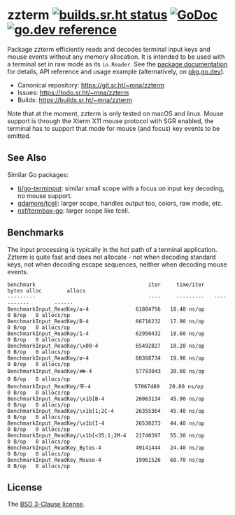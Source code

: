 # zzterm [![builds.sr.ht status](https://builds.sr.ht/~mna/zzterm.svg)](https://builds.sr.ht/~mna/zzterm?) [![GoDoc](https://godoc.org/git.sr.ht/~mna/zzterm?status.svg)](http://godoc.org/git.sr.ht/~mna/zzterm) [![go.dev reference](https://img.shields.io/badge/go.dev-reference-007d9c?logo=go&logoColor=white&style=flat-square)](https://pkg.go.dev/git.sr.ht/~mna/zzterm)

Package zzterm efficiently reads and decodes terminal input keys and mouse events
without any memory allocation. It is intended to be used with a terminal set in
raw mode as its `io.Reader`. See the [package documentation][godoc] for details,
API reference and usage example (alternatively, on [pkg.go.dev][pgd]).

* Canonical repository: https://git.sr.ht/~mna/zzterm
* Issues: https://todo.sr.ht/~mna/zzterm
* Builds: https://builds.sr.ht/~mna/zzterm

Note that at the moment, zzterm is only tested on macOS and linux. Mouse support
is through the Xterm X11 mouse protocol with SGR enabled, the terminal has to
support that mode for mouse (and focus) key events to be emitted.

## See Also

Similar Go packages:

* [tj/go-terminput](https://github.com/tj/go-terminput): similar small scope
with a focus on input key decoding, no mouse support.
* [gdamore/tcell](https://github.com/gdamore/tcell): larger scope, handles
output too, colors, raw mode, etc.
* [nsf/termbox-go](https://github.com/nsf/termbox-go): larger scope like tcell.

## Benchmarks

The input processing is typically in the hot path of a terminal application. Zzterm
is quite fast and does not allocate - not when decoding standard keys, not when
decoding escape sequences, neither when decoding mouse events.

```
benchmark                                    iter     time/iter   bytes alloc        allocs
---------                                    ----     ---------   -----------        ------
BenchmarkInput_ReadKey/a-4               61804756   18.40 ns/op        0 B/op   0 allocs/op
BenchmarkInput_ReadKey/B-4               66716232   17.90 ns/op        0 B/op   0 allocs/op
BenchmarkInput_ReadKey/1-4               62950432   18.60 ns/op        0 B/op   0 allocs/op
BenchmarkInput_ReadKey/\x00-4            65492827   18.20 ns/op        0 B/op   0 allocs/op
BenchmarkInput_ReadKey/ø-4               60368734   19.90 ns/op        0 B/op   0 allocs/op
BenchmarkInput_ReadKey/👪-4              57783043   20.60 ns/op        0 B/op   0 allocs/op
BenchmarkInput_ReadKey/平-4              57067489   20.80 ns/op        0 B/op   0 allocs/op
BenchmarkInput_ReadKey/\x1b[B-4          26063134   45.90 ns/op        0 B/op   0 allocs/op
BenchmarkInput_ReadKey/\x1b[1;2C-4       26355364   45.40 ns/op        0 B/op   0 allocs/op
BenchmarkInput_ReadKey/\x1b[I-4          26530273   44.40 ns/op        0 B/op   0 allocs/op
BenchmarkInput_ReadKey/\x1b[<35;1;2M-4   21740397   55.30 ns/op        0 B/op   0 allocs/op
BenchmarkInput_ReadKey_Bytes-4           49141444   24.40 ns/op        0 B/op   0 allocs/op
BenchmarkInput_ReadKey_Mouse-4           19961526   60.70 ns/op        0 B/op   0 allocs/op
```

## License

The [BSD 3-Clause license][bsd].

[bsd]: http://opensource.org/licenses/BSD-3-Clause
[godoc]: http://godoc.org/git.sr.ht/~mna/zzterm
[pgd]: https://pkg.go.dev/git.sr.ht/~mna/zzterm
